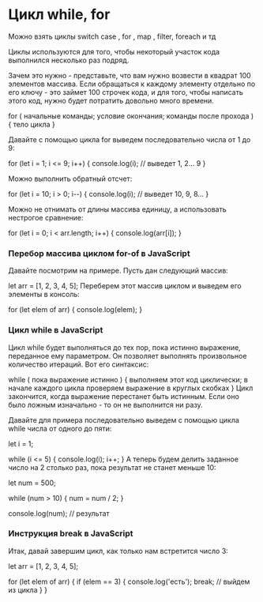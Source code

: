 # Цикл while, for


Можно взять циклы switch case , for , map , filter, foreach и тд

Циклы используются для того, чтобы некоторый участок кода выполнился несколько раз подряд.

Зачем это нужно - представьте, что вам нужно возвести в квадрат 100 элементов массива. Если обращаться к каждому элементу отдельно по его ключу - это займет 100 строчек кода, и для того, чтобы написать этого код, нужно будет потратить довольно много времени.

for ( начальные команды; условие окончания; 
	команды после прохода ) { 
	тело цикла
}

Давайте с помощью цикла for выведем последовательно числа от 1 до 9:

for (let i = 1; i <= 9; i++) {
	console.log(i); // выведет 1, 2... 9
}

Можно выполнить обратный отсчет:

for (let i = 10; i > 0; i--) {
	console.log(i); // выведет 10, 9, 8...
}

Можно не отнимать от длины массива единицу, а использовать нестрогое сравнение:

for (let i = 0; i < arr.length; i++) {
	console.log(arr[i]);
}

### Перебор массива циклом for-of в JavaScript

Давайте посмотрим на примере. Пусть дан следующий массив:

let arr = [1, 2, 3, 4, 5];
Переберем этот массив циклом и выведем его элементы в консоль:

for (let elem of arr) {
	console.log(elem);
}

### Цикл while в JavaScript

Цикл while будет выполняться до тех пор, пока истинно выражение, переданное ему параметром. Он позволяет выполнять произвольное количество итераций. Вот его синтаксис:

while ( пока выражение истинно ) {
	выполняем этот код циклически;
	в начале каждого цикла проверяем 
		выражение в круглых скобках 
}
Цикл закончится, когда выражение перестанет быть истинным. Если оно было ложным изначально - то он не выполнится ни разу.

Давайте для примера последовательно выведем с помощью цикла while числа от одного до пяти:

let i = 1;

while (i <= 5) {
	console.log(i);
	i++;
}
А теперь будем делить заданное число на 2 столько раз, пока результат не станет меньше 10:

let num = 500;

while (num > 10) {
	num = num / 2;
}

console.log(num); // результат


### Инструкция break в JavaScript
Итак, давай завершим цикл, как только нам встретится число 3:

let arr = [1, 2, 3, 4, 5];

for (let elem of arr) {
	if (elem == 3) {
		console.log('есть');
		break; // выйдем из цикла
	}
}
